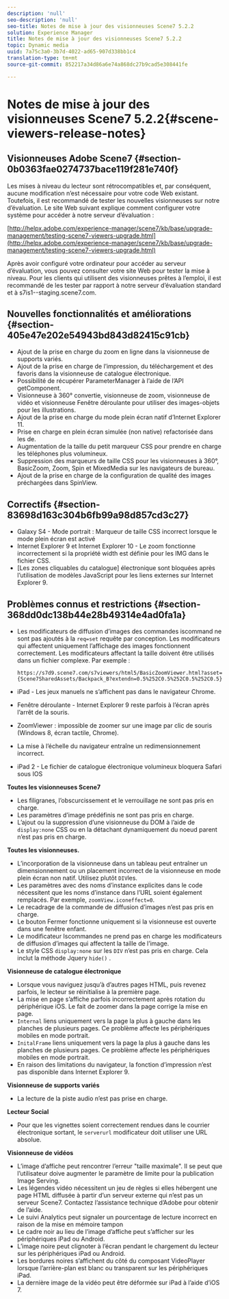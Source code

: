```yaml
---
description: 'null'
seo-description: 'null'
seo-title: Notes de mise à jour des visionneuses Scene7 5.2.2
solution: Experience Manager
title: Notes de mise à jour des visionneuses Scene7 5.2.2
topic: Dynamic media
uuid: 7a75c3a0-3b7d-4022-ad65-907d338bb1c4
translation-type: tm+mt
source-git-commit: 852217a34d86a6e74a868dc27b9cad5e308441fe

---
```



# Notes de mise à jour des visionneuses Scene7 5.2.2{#scene-viewers-release-notes}

## Visionneuses Adobe Scene7 {#section-0b0363fae0274737bace119f281e740f}

Les mises à niveau du lecteur sont rétrocompatibles et, par conséquent, aucune modification n’est nécessaire pour votre code Web existant. Toutefois, il est recommandé de tester les nouvelles visionneuses sur notre  d’évaluation. Le site Web suivant explique comment configurer votre système pour accéder à notre serveur d’évaluation :

[http://helpx.adobe.com/experience-manager/scene7/kb/base/upgrade-management/testing-scene7-viewers-upgrade.html](http://helpx.adobe.com/experience-manager/scene7/kb/base/upgrade-management/testing-scene7-viewers-upgrade.html)

Après avoir configuré votre ordinateur pour accéder au serveur d’évaluation, vous pouvez consulter votre site Web pour tester la mise à niveau. Pour les clients qui utilisent des visionneuses prêtes à l’emploi, il est recommandé de les tester par rapport à notre serveur d’évaluation standard et à s7is1--staging.scene7.com.

## Nouvelles fonctionnalités et améliorations {#section-405e47e202e54943bd843d82415c91cb}

* Ajout de la prise en charge du zoom en ligne dans la visionneuse de supports variés.
* Ajout de la prise en charge de l’impression, du téléchargement et des favoris dans la visionneuse de catalogue électronique.
* Possibilité de récupérer ParameterManager à l’aide de l’API getComponent.
* Visionneuse à 360° convertie, visionneuse de zoom, visionneuse de vidéo et visionneuse Fenêtre déroulante pour utiliser des images-objets pour les illustrations.
* Ajout de la prise en charge du mode plein écran natif d’Internet Explorer 11.
* Prise en charge en plein écran simulée (non native) refactorisée dans les  de.
* Augmentation de la taille du petit marqueur CSS pour prendre en charge les téléphones plus volumineux.
* Suppression des marqueurs de taille CSS pour les visionneuses à 360°, BasicZoom, Zoom, Spin et MixedMedia sur les navigateurs de bureau.
* Ajout de la prise en charge de la configuration de qualité des images préchargées dans SpinView.

## Correctifs {#section-83698d163c304b6fb99a98d857cd3c27}

* Galaxy S4 - Mode portrait : Marqueur de taille CSS incorrect lorsque le mode plein écran est activé
* Internet Explorer 9 et Internet Explorer 10 - Le zoom fonctionne incorrectement si la propriété width est définie pour les IMG dans le fichier CSS.
* [Les zones cliquables du catalogue] électronique sont bloquées après l’utilisation de modèles JavaScript pour les liens externes sur Internet Explorer 9.

## Problèmes connus et restrictions {#section-368dd0dc138b44e28b49314e4ad0fa1a}

* Les modificateurs de diffusion d’images des commandes iscommand ne sont pas ajoutés à la `req=set` requête par conception. Les modificateurs qui affectent uniquement l’affichage des images fonctionnent correctement. Les modificateurs affectant la taille doivent être utilisés dans un fichier complexe. Par exemple :

   ```
   https://s7d9.scene7.com/s7viewers/html5/BasicZoomViewer.html?asset= {Scene7SharedAssets/Backpack_B?extendn=0.5%252C0.5%252C0.5%252C0.5}
   ```

* iPad - Les jeux manuels ne s’affichent pas dans le navigateur Chrome.
* Fenêtre déroulante - Internet Explorer 9 reste parfois à l’écran après l’arrêt de la souris.
* ZoomViewer : impossible de zoomer sur une image par clic de souris (Windows 8, écran tactile, Chrome).
* La mise à l’échelle du navigateur entraîne un redimensionnement incorrect.
* iPad 2 - Le fichier de catalogue électronique volumineux bloquera Safari sous IOS

**Toutes les visionneuses Scene7**

* Les filigranes, l’obscurcissement et le verrouillage ne sont pas pris en charge.
* Les paramètres d’image prédéfinis ne sont pas pris en charge.
* L’ajout ou la suppression d’une visionneuse du DOM à l’aide de `display:none` CSS ou en la détachant dynamiquement du noeud parent n’est pas pris en charge.

**Toutes les visionneuses.**

* L’incorporation de la visionneuse dans un tableau peut entraîner un dimensionnement ou un placement incorrect de la visionneuse en mode plein écran non natif. Utilisez plutôt `DIV`les.
* Les paramètres avec des noms d’instance explicites dans le code nécessitent que les noms d’instance dans l’URL soient également remplacés. Par exemple, `zoomView.iconeffect=0`.
* Le recadrage de la commande de diffusion d’images n’est pas pris en charge.
* Le bouton Fermer fonctionne uniquement si la visionneuse est ouverte dans une fenêtre enfant.
* Le modificateur Iscommandes ne prend pas en charge les modificateurs de diffusion d’images qui affectent la taille de l’image.
* Le style CSS `display:none` sur les  `DIV` n’est pas pris en charge. Cela inclut la méthode Jquery `hide()` .

**Visionneuse de catalogue électronique**

* Lorsque vous naviguez jusqu’à d’autres pages HTML, puis revenez parfois, le lecteur se réinitialise à la première page.
* La mise en page s’affiche parfois incorrectement après rotation du périphérique iOS. Le fait de zoomer dans la page corrige la mise en page.
* `Internal` liens uniquement vers la page la plus à gauche dans les planches de plusieurs pages. Ce problème affecte les périphériques mobiles en mode portrait.
* `InitalFrame` liens uniquement vers la page la plus à gauche dans les planches de plusieurs pages. Ce problème affecte les périphériques mobiles en mode portrait.
* En raison des limitations du navigateur, la fonction d’impression n’est pas disponible dans Internet Explorer 9.

**Visionneuse de supports variés**

* La lecture de la piste audio n’est pas prise en charge.

**Lecteur Social**

* Pour que les vignettes soient correctement rendues dans le courrier électronique sortant, le `serverurl` modificateur doit utiliser une URL absolue.

**Visionneuse de vidéos**

* L’image d’affiche peut rencontrer l’erreur &quot;taille maximale&quot;. Il se peut que l’utilisateur doive augmenter le paramètre de limite pour la publication Image Serving.
* Les légendes vidéo nécessitent un jeu de règles  si elles hébergent une page HTML diffusée à partir d’un serveur externe qui n’est pas un serveur Scene7. Contactez l’assistance technique d’Adobe pour obtenir de l’aide.
* Le suivi Analytics peut signaler un pourcentage de lecture incorrect en raison de la mise en mémoire tampon
* Le cadre noir au lieu de l’image d’affiche peut s’afficher sur les périphériques iPad ou Android.
* L’image noire peut clignoter à l’écran pendant le chargement du lecteur sur les périphériques iPad ou Android.
* Les bordures noires s’affichent du côté du composant VideoPlayer lorsque l’arrière-plan est blanc ou transparent sur les périphériques iPad.
* La dernière image de la vidéo peut être déformée sur iPad à l’aide d’iOS 7.

